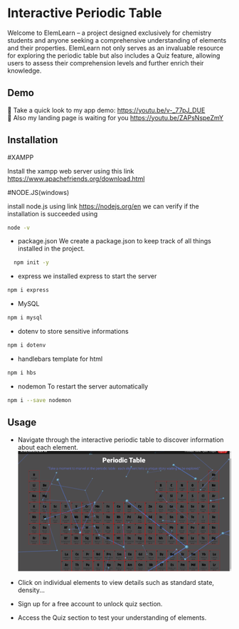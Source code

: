 # Interactive Periodic Table

Welcome to ElemLearn – a project designed exclusively for chemistry students and anyone seeking a comprehensive understanding of elements and their properties. ElemLearn not only serves as an invaluable resource for exploring the periodic table but also includes a Quiz feature, allowing users to assess their comprehension levels and further enrich their knowledge.
## Demo

👀 Take a quick look to my app demo: https://youtu.be/v-_77pJ_DUE  
📜 Also my landing page is waiting for you https://youtu.be/ZAPsNspeZmY 

## Installation
#XAMPP

Install the xampp web server using this link https://www.apachefriends.org/download.html

#NODE.JS(windows)

install node.js using link https://nodejs.org/en
we can verify if the installation is succeeded using 
```bash
node -v
```

- package.json
We create a package.json to keep track of all things installed in the project.
```bash
  npm init -y
```
- express
we installed express to start the server
```bash
npm i express
```
- MySQL
```bash
npm i mysql
```
- dotenv
to store sensitive informations
```bash
npm i dotenv
```
- handlebars
template for html
```bash
npm i hbs
```

- nodemon 
To restart the server automatically 
```bash
npm i --save nodemon
```
## Usage
- Navigate through the interactive periodic table to discover information about each element.
![alt text](img/Screenshot%20table.png)

- Click on individual elements to view details such as standard state, density...


- Sign up for a free account to unlock quiz section.

- Access the Quiz section to test your understanding of elements.
